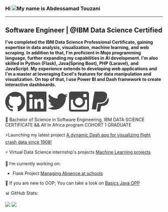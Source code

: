 ### Hi ![](https://user-images.githubusercontent.com/18350557/176309783-0785949b-9127-417c-8b55-ab5a4333674e.gif)My name is Abdessamad Touzani
-------------------

Software Engineer | @IBM Data Science Certified
-------------------
**I've completed the IBM Data Science Professional Certificate, gaining expertise in data analysis, visualization, machine learning, and web scraping.  In addition to that, I'm proficient in Mojo programming language, further expanding my capabilities in AI development.  I'm also skilled in Python (Flask), Java(Spring Boot), PHP (Laravel), and JavaScript. My experience extends to developing web applications and I'm a master at leveraging Excel's features for data manipulation and visualization.  On top of that, I use Power BI and Dash framework to create interactive dashboards.**
<p>
    <a href="https://github.com/AbdessamadTzn"><img loading="lazy" src="https://raw.githubusercontent.com/joelparkerhenderson/joelparkerhenderson/main/assets/images/icons/nucleo-social-icons/svg/logo/github.svg"></a>
    <a href="https://linkedin.com/in/abdessamadtouzani"><img loading="lazy" src="https://raw.githubusercontent.com/joelparkerhenderson/joelparkerhenderson/main/assets/images/icons/nucleo-social-icons/svg/logo/linkedin.svg"></a>
    <a href="https://twitter.com/at9kat"><img loading="lazy" src="https://raw.githubusercontent.com/joelparkerhenderson/joelparkerhenderson/main/assets/images/icons/nucleo-social-icons/svg/logo/twitter.svg"></a>
<!--     <a href="https://facebook.com/joelparkerhenderson"><img loading="lazy" src="https://raw.githubusercontent.com/joelparkerhenderson/joelparkerhenderson/main/assets/images/icons/nucleo-social-icons/svg/logo/facebook.svg"></a> -->
    <a href="https://instagram.com/katsky_studio_fr"><img loading="lazy" src="https://raw.githubusercontent.com/joelparkerhenderson/joelparkerhenderson/main/assets/images/icons/nucleo-social-icons/svg/logo/instagram.svg"></a>
<!--     <a href="https://reddit.com/u/joelparkerhenderson"><img loading="lazy" src="https://raw.githubusercontent.com/joelparkerhenderson/joelparkerhenderson/main/assets/images/icons/nucleo-social-icons/svg/logo/reddit.svg"></a> -->
    <a href="https://paypal.me/safredo"><img loading="lazy" src="https://raw.githubusercontent.com/joelparkerhenderson/joelparkerhenderson/main/assets/images/icons/nucleo-social-icons/svg/logo/paypal.svg"></a>
<!--     <a href="https://soundcloud.com/joelparkerhenderson"><img loading="lazy" src="https://raw.githubusercontent.com/joelparkerhenderson/joelparkerhenderson/main/assets/images/icons/nucleo-social-icons/svg/logo/soundcloud.svg"></a> -->
</p>
<p>
📍 Bachelor of Science in Software Engineering, IBM DATA SCIENCE CERTIFICATE && All In Africa program COHORT 1 GRADUATE 
    
⚡Launching my latest project [A dynamic Dash app for visualizing flight crash data since 1908!](https://flight-crashes-analysis-omw0.onrender.com/)<br/>

⚡ Virtual Data Science internship's projects [Machine Learning projects](https://github.com/AbdessamadTzn/Bharat-Intern/)

    
🔭 I’m currently working on:
    
 - Flask Project [Managing Absence at schools](https://github.com/AbdessamadTzn/flask-project)

🤔 If you are new to OOP; You can take a look on [Basics Java OPP](https://github.com/AbdessamadTzn/Java-OOP-basics)
</p>   📊 GitHub Stats:

 ![](https://github-readme-streak-stats.herokuapp.com/?user=AbdessamadTzn&theme=dark&hide_border=true) ![](https://github-readme-stats.vercel.app/api/top-langs/?username=AbdessamadTzn&theme=dark&hide_border=true&include_all_commits=false&count_private=true&layout=compact)

